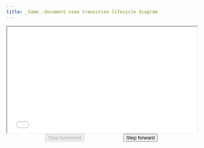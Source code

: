 ```yaml
---
title: _Same_-document view transition lifecycle diagram
---
```


<script type="module" async src="/scaler.js"></script>

<style>
	@layer base {
		spec-scaler {
			max-block-size: 60svb;
			display: block;
			margin-inline: auto;
		}

		.spec-slide-controls {
			margin-block-start: var(--size-3);
			display: flex;
			align-items: center;
			justify-content: space-evenly;

			:not(.slide-content) > #phases-diagram > & {
				font-size: var(--font-size-5);

				@container (inline-size < 50em) {
					font-size: var(--font-size-2);
				}
			}
		}
	}
</style>

<div id="phases-diagram">
	<spec-scaler canvasheight="1080" canvaswidth="1920" style="aspect-ratio: 1920/1080">
		<iframe
			src="/same-document-phases.html"
			style="inline-size: 100%; block-size: 100%;"
			title="Same-document view transition lifecycle diagram"
		></iframe>
	</spec-scaler> 
	<div class="spec-slide-controls">
		<button disabled>Step backward</button>
		<button>Step forward</button>
	</div>
</div>

<script type="module">
const root = document.querySelector('#phases-diagram');
const [previous, next] = root.querySelectorAll('.spec-slide-controls button');
const iframe = root.querySelector('iframe');

next.disabled = false;

const updateButtons = (slide) => {
	next.disabled = !slide.hasNext;
	previous.disabled = !slide.hasPrevious;
};

next.addEventListener('click', async () => {
	const slide = iframe.contentDocument.querySelector('spec-slide');
	await slide.next();
	updateButtons(slide);
});

previous.addEventListener('click', async () => {
	const slide = iframe.contentDocument.querySelector('spec-slide');
	await slide.previous();
	updateButtons(slide);
});
</script>
